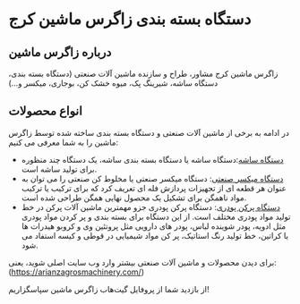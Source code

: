 # دستگاه بسته بندی زاگرس ماشین کرج

## درباره زاگرس ماشین
زاگرس ماشین کرج مشاور، طراح و سازنده ماشین آلات صنعتی (دستگاه بسته بندی، دستگاه ساشه، شیرینگ پک، میوه خشک کن، بوجاری، میکسر و…)


## انواع محصولات
در ادامه به برخی از ماشین آلات صنعتی و دستگاه بسته بندی ساخته شده توسط زاگرس ماشین را به شما معرفی می کنیم:

- [دستگاه ساشه](https://arianzagrosmachinery.com/%D8%AF%D8%B3%D8%AA%DA%AF%D8%A7%D9%87-%D8%B3%D8%A7%D8%B4%D9%87/):دستگاه ساشه یا دستگاه بسته بندی ساشه، یک دستگاه چند منظوره برای تولید ساشه است.
- [دستگاه میکسر صنعتی](https://arianzagrosmachinery.com/%D8%AF%D8%B3%D8%AA%DA%AF%D8%A7%D9%87-%D9%85%DB%8C%DA%A9%D8%B3%D8%B1-%D8%B5%D9%86%D8%B9%D8%AA%DB%8C/): دستگاه میکسر صنعتی یا مخلوط کن صنعتی را می توان به عنوان هر قطعه ای از تجهیزات پردازش فله ای تعریف کرد که برای ترکیب یا ترکیب مواد ناهمگن برای تشکیل یک محصول نهایی همگن طراحی شده است.
- [دستگاه پرکن پودری](https://arianzagrosmachinery.com/%d9%be%d8%b1%da%a9%d9%86-%d9%be%d9%88%d8%af%d8%b1%db%8c/): دستگاه پرکن پودری جزو مهمترین ماشین آلات پرکن در خط تولید مواد پودری مختلف است. از این دستگاه برای بسته بندی و پر کردن مواد پودری مثل ادویه، پودر شوینده لباس، پودر های دارویی مثل پروتئین وی و کروبو هیدرات ها یا کراتین، خط تولید رنگ استاتیک، پر کن مواد شیمیایی در قوطی و کیسه استفاد می شود.

برای دیدن محصولات و ماشین آلات صنعتی بیشتر وارد وب سایت اصلی شوید، یعنی: (https://arianzagrosmachinery.com/)


از بازدید شما از پروفایل گیت‌هاب زاگرس ماشین سپاسگزاریم!
